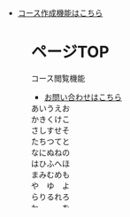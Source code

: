 <ul>
    <li><a href="top.html">コース作成機能はこちら</a></li>
<ul>

<div id="top">
    <h1>ページTOP</h1>
    <p>コース閲覧機能</p>
</div>

<ul>
    <li><a href="contact.html#contact">お問い合わせはこちら</a></li>
</ul>

<!DOCTYPE html>
<html>

<head>
  <meta charset="utf-8" />
  <title>sample</title>
  <style>
    #wrapper {
      height: 190px;
      width: 200px;
      overflow-y: scroll;
    }

    #contents {
      background-color: cadetblue;
    }
  </style>
</head>

<body>
  <div id="wrapper">
    <div id="contents">
      あいうえお<br>
      かきくけこ<br>
      さしすせそ<br>
      たちつてと<br>
      なにぬねの<br>
      はひふへほ<br>
      まみむめも<br>
      や　ゆ　よ<br>
      らりるれろ<br>
      わ　　　を<br>
      ん
    </div>
  </div>
</body>

</html>